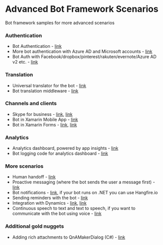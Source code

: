 # Advanced Bot Framework Scenarios
Bot framework samples for more advanced scenarios

### Authentication
- Bot Authentication - [link](https://github.com/MicrosoftDX/AuthBot)
- More bot authentication with Azure AD and Microsoft accounts - [link](https://github.com/CatalystCode/node-authbot)
- Bot Auth with Facebook/dropbox/pinterest/rakuten/evernote/Azure AD v2 etc. - [link](https://github.com/mattdot/botauth)

### Translation
- Universal translator for the bot - [link](https://github.com/CatalystCode/Universal-Language-Intelligence-Service)
- Bot translation middleware - [link](https://github.com/alyssaong1/BotTranslator)

### Channels and clients
- Skype for business - [link](https://github.com/ankitbko/SkypeForBusinessBot), [link](https://github.com/ankitbko/ucwa-bot)
- Bot in Xamarin Mobile App - [link](https://blog.xamarin.com/add-yap-to-your-app-with-bot-framework/)
- Bot in Xamarin Forms - [link](https://github.com/Daniel-Krzyczkowski/XamarinForms/tree/master/BotClientApp), [link](https://github.com/alyssaong1/XamarinMsftBot)

### Analytics
- Analytics dashboard, powered by app insights - [link](https://github.com/CatalystCode/ibex-dashboard)
- Bot logging code for analytics dashboard - [link](https://github.com/CatalystCode/bot-fmk-logging)

### More scenarios
- Human handoff - [link](https://github.com/ankitbko/human-handoff-bot)
- Proactive messaging (where the bot sends the user a message first) - [link](https://github.com/MicrosoftDX/botFramework-proactiveMessages)
- Bot notifications - [link](https://github.com/sebsylvester/reminder-bot), if your bot runs on .NET you can use Hangfire.io
- Sending reminders with the bot - [link](https://github.com/sebsylvester/reminder-bot)
- Integration with Dynamics - [link](https://blogs.msdn.microsoft.com/kamichel/?p=725), [link](https://github.com/andz88/CrmChatBot)
- Continuous speech to text and text to speech, if you want to communicate with the bot using voice - [link](https://github.com/davrous/BingSpeech)

### Additional gold nuggets
- Adding rich attachments to QnAMakerDialog (C#) - [link](http://www.garypretty.co.uk/2017/02/23/adding-rich-attachments-to-your-qnamaker-bot-responses/)

